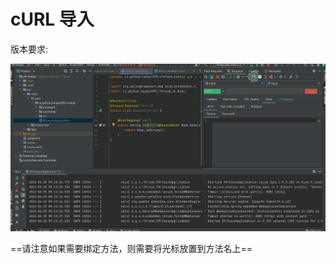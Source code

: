 # cURL 导入

版本要求: <Badge text="2022.2.1" />

![importByCurl](/img/2022.2.1/importByCurl.gif)

==请注意如果需要绑定方法，则需要将光标放置到方法名上==
